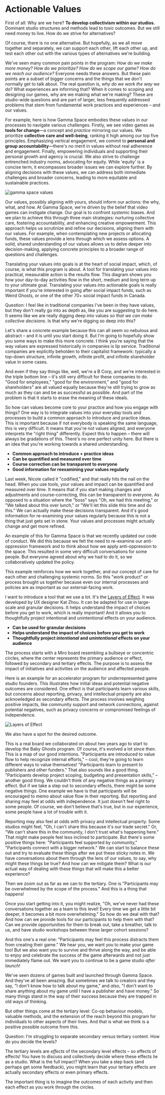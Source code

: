 # Actionable Values

First of all: Why are we here? **To develop collectivism within our studios.** Dominant studio structures and methods lead to toxic outcomes. But we still need money to live. How do we strive for alternatives? 

Of course, there is no one alternative. But hopefully, as we all move together and separately, we can support each other, lift each other up, and test each other out with the various types of alternatives we're building.

We've seen many common pain points in the program: *How do we make more money? How do we prioritize? How do we scope our game? How do we reach our audience?* Everyone needs these answers. But these pain points are a subset of bigger concerns and the things that we don't normally get to talk about. The real question is, *why do we work the way we do*? What experiences are informing that? When it comes to scoping and designing our games, why are we making what we're making? These are studio-wide questions and are part of larger, less frequently addressed problems that stem from fundamental work practices and experiences – and our values.

For example, here is how Gamma Space embodies these values in our processes to navigate various challenges. Firstly, we see video games as **tools for change**—a concept and *practice* mirroring our values. We prioritize **collective care and well-being**, ranking it high among our top five principles. Emphasizing vertical engagement, we commit to **personal and group accountability**—there's no merit in values without real adherence and engagement. Finally, empowering individuals and supporting their personal growth and agency is crucial. We also strive to challenge entrenched industry norms, advocating for equity. While 'equity' is a concise term, it encompasses broader issues we can explore further. By aligning decisions with these values, we can address both immediate challenges and broader concerns, leading to more equitable and sustainable practices.

![gamma space values](img/gamma-space-values.png)

Our values, possibly aligning with yours, should inform our actions: the why, what, and how. At Gamma Space, we're driven by the belief that video games can instigate change. Our goal is to confront systemic biases. And we plan to achieve this through three main strategies: nurturing collective care, fostering accountability, and enhancing creative empowerment. This approach helps us scrutinize and refine our decisions, aligning them with our values. For example, when contemplating new projects or allocating funds, these values provide a lens through which we assess options. A solid, shared understanding of our values allows us to delve deeper into decision-making, applying concrete principles to a broader range of questions and challenges.

Translating your values into goals is at the heart of social impact, which, of course, is what this program is about. A tool for translating your values into practical, measurable action is the results flow. This diagram shows you how your day-to-day activities flow in the short, medium and long term up to your ultimate goal. Translating your values into actionable goals is really important if you're interested in going after social impact funds, such as Weird Ghosts, or one of the other 70+ social impact funds in Canada.

Question: I feel like in traditional companies I've been in they have values, but they don't really go into as depth as, like you are suggesting to do here. It seems like we are really digging deep into values *so that we can make collective decisions*. Is that why we're digging so deep into this?

Let's share a concrete example because this can all seem so nebulous and abstract – and it is until you start doing it. But I'm going to hopefully show you some ways to make this more concrete. I think you're saying that the way values are expressed historically in companies is lip service. Traditional companies are explicitly beholden to their capitalist framework: typically a top-down structure, infinite growth, infinite profit, and infinite shareholder value in some cases. 

And even if they say things like, well, we're a B Corp, and we're interested in the triple bottom line – it's still very difficult for these companies to do. "Good for employees," "good for the environment," and "good for shareholders" are all valued equally because they're still trying to grow as much as they can and be as successful as possible. And part of the problem is that it starts to erase the meaning of these ideals.

So how can values become core to your practice and how you engage with things? One way is to integrate values into your everyday tools and processes to build a common approach to introduce and practice ideas. This is important because if not everybody is speaking the same language, this is very difficult. It means that you're not values aligned, and everyone interprets the "right thing" differently. Expect this to happen – there will always be gradations of this. There's no one perfect unity here. But there is an idea that you're working towards a shared understanding.

- **Common approach to introduce + practice ideas**
- **Can be quantified and measured over time**
- **Course correction can be transparent to everyone**
- **Good information for reexamining your values regularly**

Last week, Nicole called it "codified," and that really hits the nail on the head. When you use tools, your values and impact can be quantified and measured over time. It means that if you start making changes and adjustments and course-correcting, this can be transparent to everyone. As opposed to a situation where the "boss" says "Oh, we had this meeting," or "We talked about this over lunch," or "We'll let this slide this time and do this." We can actually make these decisions transparent. And it's good information for re-examining your values regularly because this is not a thing that just gets set in stone. Your values and processes might actually change and get more refined.

An example of this for Gamma Space is that we recently updated our code of conduct. We did this because we felt the need to re-examine our anti-oppression framework and to think about how we apply anti-oppression to the space. This resulted in some very difficult conversations for some people. But everyone agreed about why we had to do it, so we collaboratively updated the policy.

This example reinforces how we work together, and our concept of care for each other and challenging systemic norms. So this "work product" or process brought us together because even our internal processes and policies are as important as our external-facing work. 

I want to introduce a tool that we use a lot. It's the [Layers of Effect](https://www.designethically.com/layers). It was developed by UX designer Kat Zhou. It can be adapted for use in large-scale and granular decisions. It helps understand the impact of choices before you get to work, which is really important! And it allows you to thoughtfully project intentional and unintentional effects on your audience.

- **Can be used for granular decisions**
- **Helps understand the impact of choices before you get to work**
- **Thoughtfully project _intentional_ and _unintentional_ effects on your audience**

The process starts with a Miro board resembling a bullseye or concentric circles, where the center represents the primary audience or effect, followed by secondary and tertiary effects. The purpose is to assess the impact of initiatives and activities on the audience and affected people.

Here is an example for an accelerator program for underrepresented game studio founders. This illustrates how initial ideas and potential negative outcomes are considered. One effect is that participants learn various skills, but concerns about reporting, privacy, and intellectual property are also acknowledged as secondary effects. The process involves weighing positive impacts, like community support and network connections, against potential negatives, such as privacy concerns or compromised feelings of independence.

![Layers of Effect](img/layers-of-effect)

We also have a spot for the desired outcome.

This is a real board we collaborated on about two years ago to start to develop the Baby Ghosts program. Of course, it's evolved a lot since then. This is a map of our good intentions. "Participants are introduced to value flow to help recognize internal efforts," – cool, they're going to learn different ways to value themselves! "Participants learn to present to publishers and other funders." That also sounds like a good thing. "Participants develop project scoping, budgeting and presentation skills," – another good thing. We couldn't think of any negative things as a primary effect. But if we take a step out to secondary effects, there might be some negative things. One example we have is that participants will be encouraged to memo about value flow in their reporting. But reporting and sharing may feel at odds with independence. It just doesn't feel right to some people. Of course, we don't believe that's true, but in our experience, some people have a lot of trouble with it.

Reporting may also feel at odds with privacy and intellectual property. Some studios might feel, "Oh, I can't share this because it's our trade secret." Or, "We can't share this in the community, I don't trust what's happening here." That might make people feel less inclined to participate. But there's some positive things here: "Participants feel supported by community," "Participants connect with a bigger network." We can start to balance these out and try to evaluate these things after we put these sticky notes in. We have conversations about them through the lens of our values, to say, why might these things be true? And how can we mitigate them? What is our actual way of dealing with these things that will make this a better experience?

Then we zoom out as far as we can to the tertiary. One is "Participants may be overwhelmed by the scope of the process." And this is a thing that happens! 

Once you start getting into it, you might realize, "Oh, we've never had these conversations together as a team to this level! Every time we get a little bit deeper, it becomes a bit more overwhelming." So how do we deal with that? And how can we provide tools for our participants to help them with that? Can we provide opportunities for them to break out, take a breather, talk to us, and have studio workshops between these larger cohort sessions?

And this one's a real one: "Participants may feel this process distracts them from creating their game." We hear you, we want you to make your game too! But we also want you to survive and thrive along the way, and be able to enjoy and celebrate the success of the game afterwards and not just immediately flame out. We want you to continue to be a game studio *after launch*!

We've seen dozens of games built and launched through Gamma Space. And they've all been amazing. But sometimes we talk to creators and they say, "I don't know how to talk about my game," and *also*, "I don't want to share anything about my game until I have a publisher and have money." So many things stand in the way of their success because they are trapped in old ways of thinking.

But other things come at the tertiary level: Co-op behaviour models, valuable methods, and the extension of the reach beyond this program for individuals to other aspects of their lives. And that is what we think is a positive possible outcome from this. 

Question: I'm struggling to separate secondary versus tertiary content. How do you decide the levels?

The tertiary levels are *effects* of the secondary level effects – so effects of effects! You have to discuss and collectively decide where these effects lie as a studio. What is the full impact? When you take a step back (and perhaps get some feedback), you might learn that your tertiary effects are actually secondary effects or even primary effects. 

The important thing is to imagine the outcomes of each activity and then each effect as you work through the circles.
